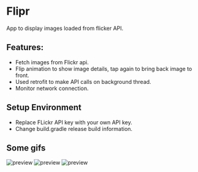 # Flipr
App to display images loaded from flicker API.

## Features:

- Fetch images from Flickr api.
- Flip animation to show image details, tap again to bring back image to front.
- Used retrofit to make API calls on background thread.
- Monitor network connection.

## Setup Environment

- Replace FLickr API key with your own API key.
- Change build.gradle release build information.

## Some gifs

![preview](https://media.giphy.com/media/32J9ecBbCIh7G/giphy.gif)
![preview](https://media.giphy.com/media/Snh4xumCnIO9W/giphy.gif)
![preview](https://media.giphy.com/media/fAD0mZdKGBmxO/giphy.gif)
